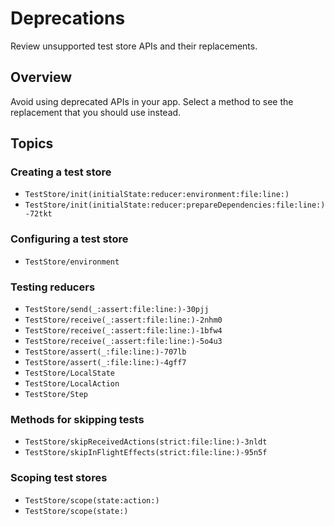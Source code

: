# Deprecations

Review unsupported test store APIs and their replacements.

## Overview

Avoid using deprecated APIs in your app. Select a method to see the replacement that you should use instead.

## Topics

### Creating a test store

- ``TestStore/init(initialState:reducer:environment:file:line:)``
- ``TestStore/init(initialState:reducer:prepareDependencies:file:line:)-72tkt``

### Configuring a test store

- ``TestStore/environment``

### Testing reducers

- ``TestStore/send(_:assert:file:line:)-30pjj``
- ``TestStore/receive(_:assert:file:line:)-2nhm0``
- ``TestStore/receive(_:assert:file:line:)-1bfw4``
- ``TestStore/receive(_:assert:file:line:)-5o4u3``
- ``TestStore/assert(_:file:line:)-707lb``
- ``TestStore/assert(_:file:line:)-4gff7``
- ``TestStore/LocalState``
- ``TestStore/LocalAction``
- ``TestStore/Step``

### Methods for skipping tests

- ``TestStore/skipReceivedActions(strict:file:line:)-3nldt``
- ``TestStore/skipInFlightEffects(strict:file:line:)-95n5f``

### Scoping test stores

- ``TestStore/scope(state:action:)``
- ``TestStore/scope(state:)``
